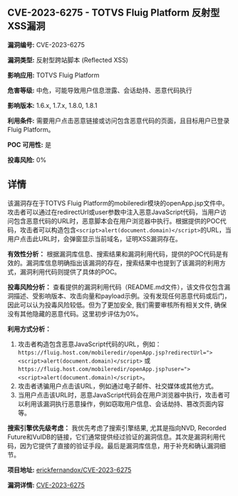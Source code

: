 ## CVE-2023-6275 - TOTVS Fluig Platform 反射型XSS漏洞

**漏洞编号:** CVE-2023-6275

**漏洞类型:** 反射型跨站脚本 (Reflected XSS)

**影响应用:** TOTVS Fluig Platform

**危害等级:** 中危，可能导致用户信息泄露、会话劫持、恶意代码执行

**影响版本:** 1.6.x, 1.7.x, 1.8.0, 1.8.1

**利用条件:** 需要用户点击恶意链接或访问包含恶意代码的页面，且目标用户已登录Fluig Platform。

**POC 可用性:** 是

**投毒风险:** 0%

## 详情

该漏洞存在于TOTVS Fluig Platform的mobileredir模块的openApp.jsp文件中。攻击者可以通过在redirectUrl或user参数中注入恶意JavaScript代码，当用户访问包含恶意代码的URL时，恶意脚本会在用户浏览器中执行。根据提供的POC代码，攻击者可以构造包含`<script>alert(document.domain)</script>`的URL，当用户点击此URL时，会弹窗显示当前域名，证明XSS漏洞存在。

**有效性分析：**
根据漏洞库信息、搜索结果和漏洞利用代码，提供的POC代码是有效的。漏洞库信息明确指出该漏洞的存在，搜索结果中也提到了该漏洞的利用方式，漏洞利用代码则提供了具体的POC。

**投毒风险分析：**
查看提供的漏洞利用代码（README.md文件），该文件仅包含漏洞描述、受影响版本、攻击向量和payload示例。没有发现任何恶意代码或后门，因此可以认为投毒风险较低。但为了更加安全, 我们需要审核所有相关文件, 确保没有其他隐藏的恶意代码。这里初步评估为0%。

**利用方式分析：**
1.  攻击者构造包含恶意JavaScript代码的URL，例如：`https://fluig.host.com/mobileredir/openApp.jsp?redirectUrl="><script>alert(document.domain)</script>` 或 `https://fluig.host.com/mobileredir/openApp.jsp?user="><script>alert(document.domain)</script>`。
2.  攻击者诱骗用户点击该URL，例如通过电子邮件、社交媒体或其他方式。
3.  当用户点击该URL时，恶意JavaScript代码会在用户浏览器中执行，攻击者可以利用该漏洞执行恶意操作，例如窃取用户信息、会话劫持、篡改页面内容等。

**搜索引擎优先级考虑：**
我优先考虑了搜索引擎结果, 尤其是指向NVD, Recorded Future和VulDB的链接，它们通常提供经过验证的漏洞信息。其次是漏洞利用代码，因为它提供了直接的验证手段。最后是漏洞库信息，用于补充和确认漏洞细节。


**项目地址:** [erickfernandox/CVE-2023-6275](https://github.com/erickfernandox/CVE-2023-6275)

**漏洞详情:** [CVE-2023-6275](https://nvd.nist.gov/vuln/detail/CVE-2023-6275)